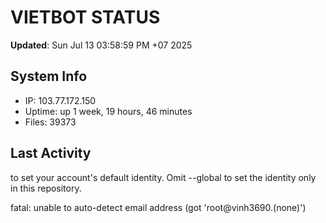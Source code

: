 # VIETBOT STATUS
**Updated**: Sun Jul 13 03:58:59 PM +07 2025

## System Info
- IP: 103.77.172.150
- Uptime: up 1 week, 19 hours, 46 minutes
- Files: 39373

## Last Activity

to set your account's default identity.
Omit --global to set the identity only in this repository.

fatal: unable to auto-detect email address (got 'root@vinh3690.(none)')
